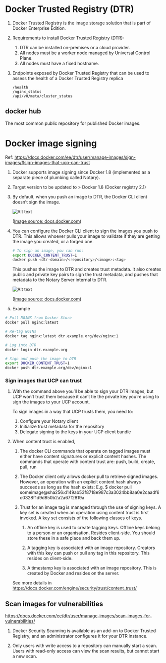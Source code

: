 # Docker Trusted Registry (DTR)

1. Docker Trusted Registry is the image storage solution that is part of Docker Enterprise Edition.

1. Requirements to install Docker Trusted Registry (DTR):
    1. DTR can be installed on-premises or a cloud provider.
    1. All nodes must be a worker node managed by Universal Control Plane.
    1. All nodes must have a fixed hostname.

1. Endpoints exposed by Docker Trusted Registry that can be used to assess the health of a Docker Trusted Registry replica
    ```
    /health
    /nginx_status
    /api/v0/meta/cluster_status
    ```

## docker hub

The most common public repository for published Docker images.


# Docker image signing

Ref: https://docs.docker.com/ee/dtr/user/manage-images/sign-images/#sign-images-that-ucp-can-trust

1. Docker supports image signing since Docker 1.8 (implemented as a separate piece of plumbing called Notary).

1. Target version to be updated to > Docker 1.8 (Docker registry 2.1)

1. By default, when you push an image to DTR, the Docker CLI client doesn’t sign the image.

   ![Alt text](https://docs.docker.com/ee/dtr/images/sign-an-image-1.svg?sanitize=true)

   ([Image source: docs.docker.com](https://docs.docker.com))

1. You can configure the Docker CLI client to sign the images you push to DTR. This allows whoever pulls your image to
   validate if they are getting the image you created, or a forged one.

   ```bash
   # To sign an image, you can run:
   export DOCKER_CONTENT_TRUST=1
   docker push <dtr-domain>/<repository>/<image>:<tag>
   ```

   This pushes the image to DTR and creates trust metadata. It also creates public and private key pairs to sign the
   trust metadata, and pushes that metadata to the Notary Server internal to DTR.

   ![Alt text](https://docs.docker.com/ee/dtr/images/sign-an-image-2.svg?sanitize=true)

   ([Image source: docs.docker.com](https://docs.docker.com))

1. Example

```bash
# Pull NGINX from Docker Store
docker pull nginx:latest

# Re-tag NGINX
docker tag nginx:latest dtr.example.org/dev/nginx:1

# Log into DTR
docker login dtr.example.org

# Sign and push the image to DTR
export DOCKER_CONTENT_TRUST=1
docker push dtr.example.org/dev/nginx:1
```


### Sign images that UCP can trust

1. With the command above you’ll be able to sign your DTR images, but UCP won’t trust them because it can’t tie the
   private key you’re using to sign the images to your UCP account.

    To sign images in a way that UCP trusts them, you need to:

    1. Configure your Notary client
    1. Initialize trust metadata for the repository
    1. Delegate signing to the keys in your UCP client bundle


1. When content trust is enabled,

    1. The docker CLI commands that operate on tagged images must either have content signatures or explicit content
       hashes. The commands that operate with content trust are: push, build, create, pull, run

    1. The Docker client only allows docker pull to retrieve signed images.  However, an operation with an explicit
       content hash always succeeds as long as the hash exists:
       E.g. $ docker pull someimage@sha256:d149ab53f8718e987c3a3024bb8aa0e2caadf6c0328f1d9d850b2a2a67f2819a

    1. Trust for an image tag is managed through the use of signing keys. A key set is created when an operation using
       content trust is first invoked. A key set consists of the following classes of keys.

        1. An offline key is used to create tagging keys. Offline keys belong to a person or an organisation. Resides
           client-side. You should store these in a safe place and back them up.

        1. A tagging key is associated with an image repository. Creators with this key can push or pull any tag in this
           repository. This resides on client-side.

        1. A timestamp key is associated with an image repository. This is created by Docker and resides on the server.

    See more details in https://docs.docker.com/engine/security/trust/content_trust/


## Scan images for vulnerabilities

https://docs.docker.com/ee/dtr/user/manage-images/scan-images-for-vulnerabilities/

1. Docker Security Scanning is available as an add-on to Docker Trusted Registry, and an administrator configures it
   for your DTR instance.

1. Only users with write access to a repository can manually start a scan. Users with read-only access can view the
   scan results, but cannot start a new scan.


